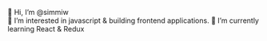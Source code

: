 👋 Hi, I’m @simmiw \
👀 I’m interested in javascript & building frontend applications. 
🌱 I’m currently learning React & Redux

<!---
simmiw/simmiw is a ✨ special ✨ repository because its `README.md` (this file) appears on your GitHub profile.
You can click the Preview link to take a look at your changes.
--->
